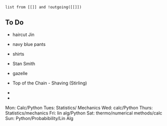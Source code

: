 
```dataview
list from [[]] and !outgoing([[]])
```



## To Do
- haircut Jin
- navy blue pants
- shirts
- Stan Smith
- gazelle
- Top of the Chain - Shaving (Stirling)


-
- 

Mon: Calc/Python
Tues: Statistics/ Mechanics
Wed: calc/Python
Thurs: Statistics/mechanics
Fri: lin alg/Python
Sat: thermo/numerical methods/calc
Sun: Python/Probabibility/Lin Alg
